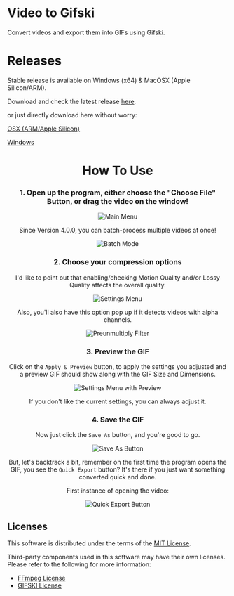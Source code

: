 # Video to Gifski
Convert videos and export them into GIFs using Gifski.

# Releases
Stable release is available on Windows (x64) & MacOSX (Apple Silicon/ARM).

Download and check the latest release [here](https://github.com/n8ventures/video-to-gifski/releases/latest).

or just directly download here without worry:

[OSX (ARM/Apple Silicon)](https://github.com/n8ventures/video-to-gifski/releases/latest/download/MacOS.-.N8.Video.To.Gifski.dmg)

[Windows](https://github.com/n8ventures/video-to-gifski/releases/latest/download/N8sVideoToGifski.exe)
<div align="center">
<h1>How To Use</h1>

### 1. Open up the program, either choose the "Choose File" Button, or drag the video on the window!

![Main Menu](docs/howto/1.png)

Since Version 4.0.0, you can batch-process multiple videos at once!

![Batch Mode](docs/tag-4-0-0//MacOS_DragDrop.gif)

### 2. Choose your compression options
I'd like to point out that enabling/checking Motion Quality and/or Lossy Quality affects the overall quality.

![Settings Menu](docs/howto/2.png)

Also, you'll also have this option pop up if it detects videos with alpha channels.

![Preunmultiply Filter](docs/howto/2b.png)

### 3. Preview the GIF
Click on the `Apply & Preview` button, to apply the settings you adjusted and a preview GIF should show along with the GIF Size and Dimensions.

![Settings Menu with Preview](docs/howto/3.gif)

If you don't like the current settings, you can always adjust it.

### 4. Save the GIF
Now just click the `Save As` button, and you're good to go.

![Save As Button](docs/howto/4a.png)

But, let's backtrack a bit, remember on the first time the program opens the GIF, you see the `Quick Export` button? It's there if you just want something converted quick and done.

First instance of opening the video:

![Quick Export Button](docs/howto/4b.png)

</div>

## Licenses

This software is distributed under the terms of the [MIT License](LICENSE).

Third-party components used in this software may have their own licenses. 
Please refer to the following for more information:

- [FFmpeg License](https://ffmpeg.org/legal.html)
- [GIFSKI License](https://gif.ski/license.html)
